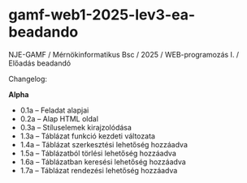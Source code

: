 # gamf-web1-2025-lev3-ea-beadando

NJE-GAMF / Mérnökinformatikus Bsc / 2025 / WEB-programozás I. / Előadás beadandó

Changelog:

**Alpha**

- 0.1a – Feladat alapjai  
- 0.2a – Alap HTML oldal  
- 0.3a – Stíluselemek kirajzolódása  
- 1.3a – Táblázat funkció kezdeti változata  
- 1.4a – Táblázat szerkesztési lehetőség hozzáadva  
- 1.5a – Táblázatból törlési lehetőség hozzáadva  
- 1.6a – Táblázatban keresési lehetőség hozzáadva  
- 1.7a – Táblázat rendezési lehetőség hozzáadva
